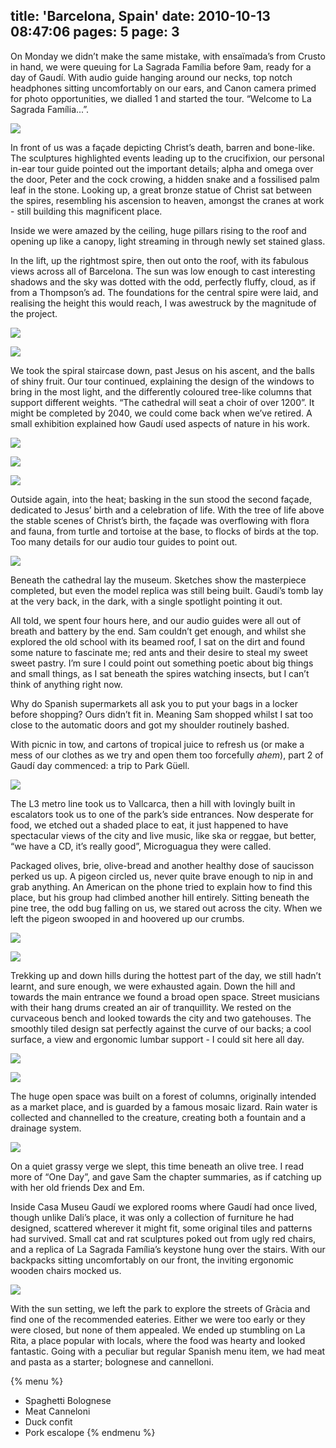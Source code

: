 title: 'Barcelona, Spain'
date: 2010-10-13 08:47:06
pages: 5
page: 3
---

On Monday we didn’t make the same mistake, with ensaïmada’s from Crusto in hand, we were queuing for La Sagrada Família before 9am, ready for a day of Gaudí. With audio guide hanging around our necks, top notch headphones sitting uncomfortably on our ears, and Canon camera primed for photo opportunities, we dialled 1 and started the tour. “Welcome to La Sagrada Família...”.

[![](http://host.trivialbeing.org/up/small/spain-cadaques-barcelona-201.jpg)](http://host.trivialbeing.org/up/spain-cadaques-barcelona-201.jpg)

In front of us was a façade depicting Christ’s death, barren and bone-like. The sculptures highlighted events leading up to the crucifixion, our personal in-ear tour guide pointed out the important details; alpha and omega over the door, Peter and the cock crowing, a hidden snake and a fossilised palm leaf in the stone. Looking up, a great bronze statue of Christ sat between the spires, resembling his ascension to heaven, amongst the cranes at work - still building this magnificent place.

Inside we were amazed by the ceiling, huge pillars rising to the roof and opening up like a canopy, light streaming in through newly set stained glass.

In the lift, up the rightmost spire, then out onto the roof, with its fabulous views across all of Barcelona. The sun was low enough to cast interesting shadows and the sky was dotted with the odd, perfectly fluffy, cloud, as if from a Thompson’s ad. The foundations for the central spire were laid, and realising the height this would reach, I was awestruck by the magnitude of the project.

[![](http://host.trivialbeing.org/up/small/spain-cadaques-barcelona-208.jpg)](http://host.trivialbeing.org/up/spain-cadaques-barcelona-208.jpg)

[![](http://host.trivialbeing.org/up/small/spain-cadaques-barcelona-209.jpg)](http://host.trivialbeing.org/up/spain-cadaques-barcelona-209.jpg)

We took the spiral staircase down, past Jesus on his ascent, and the balls of shiny fruit. Our tour continued, explaining the design of the windows to bring in the most light, and the differently coloured tree-like columns that support different weights. “The cathedral will seat a choir of over 1200”. It might be completed by 2040, we could come back when we’ve retired. A small exhibition explained how Gaudí used aspects of nature in his work.

[![](http://host.trivialbeing.org/up/small/spain-cadaques-barcelona-215.jpg)](http://host.trivialbeing.org/up/spain-cadaques-barcelona-215.jpg)

[![](http://host.trivialbeing.org/up/small/spain-cadaques-barcelona-216.jpg)](http://host.trivialbeing.org/up/spain-cadaques-barcelona-216.jpg)

[![](http://host.trivialbeing.org/up/small/spain-cadaques-barcelona-220.jpg)](http://host.trivialbeing.org/up/spain-cadaques-barcelona-220.jpg)

Outside again, into the heat; basking in the sun stood the second façade, dedicated to Jesus’ birth and a celebration of life. With the tree of life above the stable scenes of Christ’s birth, the façade was overflowing with flora and fauna, from turtle and tortoise at the base, to flocks of birds at the top. Too many details for our audio tour guides to point out.

[![](http://host.trivialbeing.org/up/small/spain-cadaques-barcelona-323.jpg)](http://host.trivialbeing.org/up/spain-cadaques-barcelona-323.jpg)

Beneath the cathedral lay the museum. Sketches show the masterpiece completed, but even the model replica was still being built. Gaudí’s tomb lay at the very back, in the dark, with a single spotlight pointing it out.

All told, we spent four hours here, and our audio guides were all out of breath and battery by the end. Sam couldn’t get enough, and whilst she explored the old school with its beamed roof, I sat on the dirt and found some nature to fascinate me; red ants and their desire to steal my sweet sweet pastry. I’m sure I could point out something poetic about big things and small things, as I sat beneath the spires watching insects, but I can’t think of anything right now.

Why do Spanish supermarkets all ask you to put your bags in a locker before shopping? Ours didn’t fit in. Meaning Sam shopped whilst I sat too close to the automatic doors and got my shoulder routinely bashed.

With picnic in tow, and cartons of tropical juice to refresh us (or make a mess of our clothes as we try and open them too forcefully *ahem*), part 2 of Gaudí day commenced: a trip to Park Güell.

[![](http://host.trivialbeing.org/up/small/spain-cadaques-barcelona-223.jpg)](http://host.trivialbeing.org/up/spain-cadaques-barcelona-223.jpg)

The L3 metro line took us to Vallcarca, then a hill with lovingly built in escalators took us to one of the park’s side entrances. Now desperate for food, we etched out a shaded place to eat, it just happened to have spectacular views of the city and live music, like ska or reggae, but better, “we have a CD, it’s really good”, Microguagua they were called.

Packaged olives, brie, olive-bread and another healthy dose of saucisson perked us up. A pigeon circled us, never quite brave enough to nip in and grab anything. An American on the phone tried to explain how to find this place, but his group had climbed another hill entirely. Sitting beneath the pine tree, the odd bug falling on us, we stared out across the city. When we left the pigeon swooped in and hoovered up our crumbs.

[![](http://host.trivialbeing.org/up/small/spain-cadaques-barcelona-228.jpg)](http://host.trivialbeing.org/up/spain-cadaques-barcelona-228.jpg)

[![](http://host.trivialbeing.org/up/small/spain-cadaques-barcelona-229.jpg)](http://host.trivialbeing.org/up/spain-cadaques-barcelona-229.jpg)

Trekking up and down hills during the hottest part of the day, we still hadn’t learnt, and sure enough, we were exhausted again. Down the hill and towards the main entrance we found a broad open space. Street musicians with their hang drums created an air of tranquillity. We rested on the curvaceous bench and looked towards the city and two gatehouses. The smoothly tiled design sat perfectly against the curve of our backs; a cool surface, a view and ergonomic lumbar support - I could sit here all day.

[![](http://host.trivialbeing.org/up/small/spain-cadaques-barcelona-232.jpg)](http://host.trivialbeing.org/up/spain-cadaques-barcelona-232.jpg)

[![](http://host.trivialbeing.org/up/small/spain-cadaques-barcelona-233.jpg)](http://host.trivialbeing.org/up/spain-cadaques-barcelona-233.jpg)

The huge open space was built on a forest of columns, originally intended as a market place, and is guarded by a famous mosaic lizard. Rain water is collected and channelled to the creature, creating both a fountain and a drainage system.

[![](http://host.trivialbeing.org/up/small/spain-cadaques-barcelona-235.jpg)](http://host.trivialbeing.org/up/spain-cadaques-barcelona-235.jpg)

On a quiet grassy verge we slept, this time beneath an olive tree. I read more of “One Day”, and gave Sam the chapter summaries, as if catching up with her old friends Dex and Em.

Inside Casa Museu Gaudí we explored rooms where Gaudí had once lived, though unlike Dali’s place, it was only a collection of furniture he had designed, scattered wherever it might fit, some original tiles and patterns had survived. Small cat and rat sculptures poked out from ugly red chairs, and a replica of La Sagrada Família’s keystone hung over the stairs. With our backpacks sitting uncomfortably on our front, the inviting ergonomic wooden chairs mocked us.

[![](http://host.trivialbeing.org/up/small/spain-cadaques-barcelona-237.jpg)](http://host.trivialbeing.org/up/spain-cadaques-barcelona-237.jpg)

With the sun setting, we left the park to explore the streets of Gràcia and find one of the recommended eateries. Either we were too early or they were closed, but none of them appealed. We ended up stumbling on La Rita, a place popular with locals, where the food was hearty and looked fantastic. Going with a peculiar but regular Spanish menu item, we had meat and pasta as a starter; bolognese and cannelloni.

{% menu %}
* Spaghetti Bolognese
* Meat Canneloni
* Duck confit
* Pork escalope
{% endmenu %}
